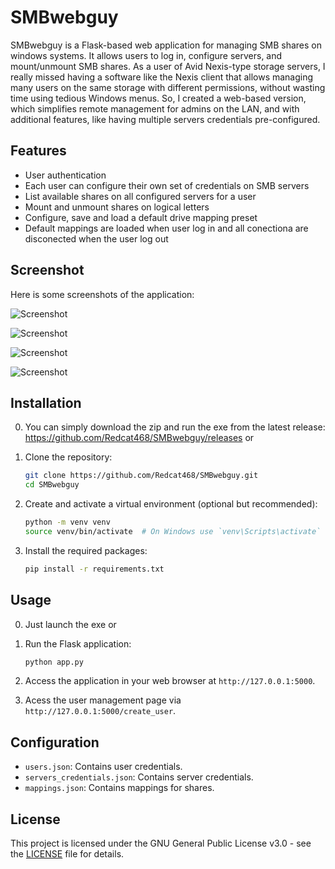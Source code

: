 # SMBwebguy

SMBwebguy is a Flask-based web application for managing SMB shares on windows systems. It allows users to log in, configure servers, and mount/unmount SMB shares.
As a user of Avid Nexis-type storage servers, I really missed having a software like the Nexis client that allows managing many users on the same storage with different permissions, without wasting time using tedious Windows menus. So, I created a web-based version, which simplifies remote management for admins on the LAN, and with additional features, like having multiple servers credentials pre-configured.

## Features

- User authentication
- Each user can configure their own set of credentials on SMB servers
- List available shares on all configured servers for a user
- Mount and unmount shares on logical letters
- Configure, save and load a default drive mapping preset
- Default mappings are loaded when user log in and all conectiona are disconected when the user log out

## Screenshot

Here is some screenshots of the application:

![Screenshot](snip1.png)

![Screenshot](snip2.png)

![Screenshot](snip3.png)

![Screenshot](snip4.png)

## Installation
0. You can simply download the zip and run the exe from the latest release: https://github.com/Redcat468/SMBwebguy/releases
or 
1. Clone the repository:
    ```bash
    git clone https://github.com/Redcat468/SMBwebguy.git
    cd SMBwebguy
    ```

2. Create and activate a virtual environment (optional but recommended):
    ```bash
    python -m venv venv
    source venv/bin/activate  # On Windows use `venv\Scripts\activate`
    ```

3. Install the required packages:
    ```bash
    pip install -r requirements.txt
    ```

## Usage
0. Just launch the exe
or 
1. Run the Flask application:
    ```bash
    python app.py
    ```

2. Access the application in your web browser at `http://127.0.0.1:5000`.
3. Acess the user management page via `http://127.0.0.1:5000/create_user`.

## Configuration

- `users.json`: Contains user credentials.
- `servers_credentials.json`: Contains server credentials.
- `mappings.json`: Contains mappings for shares.

## License

This project is licensed under the GNU General Public License v3.0 - see the [LICENSE](LICENSE) file for details.
